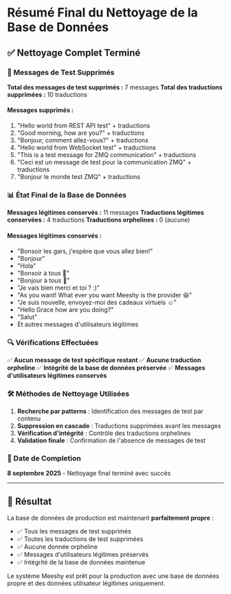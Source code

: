 # Résumé Final du Nettoyage de la Base de Données

## ✅ Nettoyage Complet Terminé

### 🧹 Messages de Test Supprimés

**Total des messages de test supprimés :** 7 messages
**Total des traductions supprimées :** 10 traductions

#### Messages supprimés :
1. "Hello world from REST API test" + traductions
2. "Good morning, how are you?" + traductions  
3. "Bonjour, comment allez-vous?" + traductions
4. "Hello world from WebSocket test" + traductions
5. "This is a test message for ZMQ communication" + traductions
6. "Ceci est un message de test pour la communication ZMQ" + traductions
7. "Bonjour le monde test ZMQ" + traductions

### 📊 État Final de la Base de Données

**Messages légitimes conservés :** 11 messages
**Traductions légitimes conservées :** 4 traductions
**Traductions orphelines :** 0 (aucune)

#### Messages légitimes conservés :
- "Bonsoir les gars, j'espère que vous allez bien!"
- "Bonjour"
- "Hola"
- "Bonsoir à tous 🙂"
- "Bonjour à tous 🙂"
- "Je vais bien merci et toi ? :)"
- "As you want! What ever you want Meeshy is the provider 😆"
- "Je suis nouvelle, envoyez-moi des cadeaux virtuels ☺️"
- "Hello Grace how are you doing?"
- "Salut"
- Et autres messages d'utilisateurs légitimes

### 🔍 Vérifications Effectuées

✅ **Aucun message de test spécifique restant**
✅ **Aucune traduction orpheline**
✅ **Intégrité de la base de données préservée**
✅ **Messages d'utilisateurs légitimes conservés**

### 🛠️ Méthodes de Nettoyage Utilisées

1. **Recherche par patterns** : Identification des messages de test par contenu
2. **Suppression en cascade** : Traductions supprimées avant les messages
3. **Vérification d'intégrité** : Contrôle des traductions orphelines
4. **Validation finale** : Confirmation de l'absence de messages de test

### 📅 Date de Completion

**8 septembre 2025** - Nettoyage final terminé avec succès

---

## 🎯 Résultat

La base de données de production est maintenant **parfaitement propre** :
- ✅ Tous les messages de test supprimés
- ✅ Toutes les traductions de test supprimées  
- ✅ Aucune donnée orpheline
- ✅ Messages d'utilisateurs légitimes préservés
- ✅ Intégrité de la base de données maintenue

Le système Meeshy est prêt pour la production avec une base de données propre et des données utilisateur légitimes uniquement.
